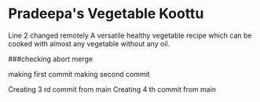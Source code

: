 # Pradeepa's Vegetable Koottu
Line 2 changed remotely
A versatile healthy vegetable recipe which can be cooked with almost any vegetable without any oil.

###checking abort merge

making first commit
making second commit

Creating 3 rd commit from main
Creating 4 th commit from main
